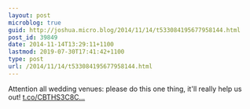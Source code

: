 ```yaml
---
layout: post
microblog: true
guid: http://joshua.micro.blog/2014/11/14/t533084195677958144.html
post_id: 39849
date: 2014-11-14T13:29:11+1100
lastmod: 2019-07-30T17:41:42+1100
type: post
url: /2014/11/14/t533084195677958144.html
---
```

Attention all wedding venues: please do this one thing, it'll really help us out! [t.co/CBTHS3C8C...](http://t.co/CBTHS3C8Cs)
